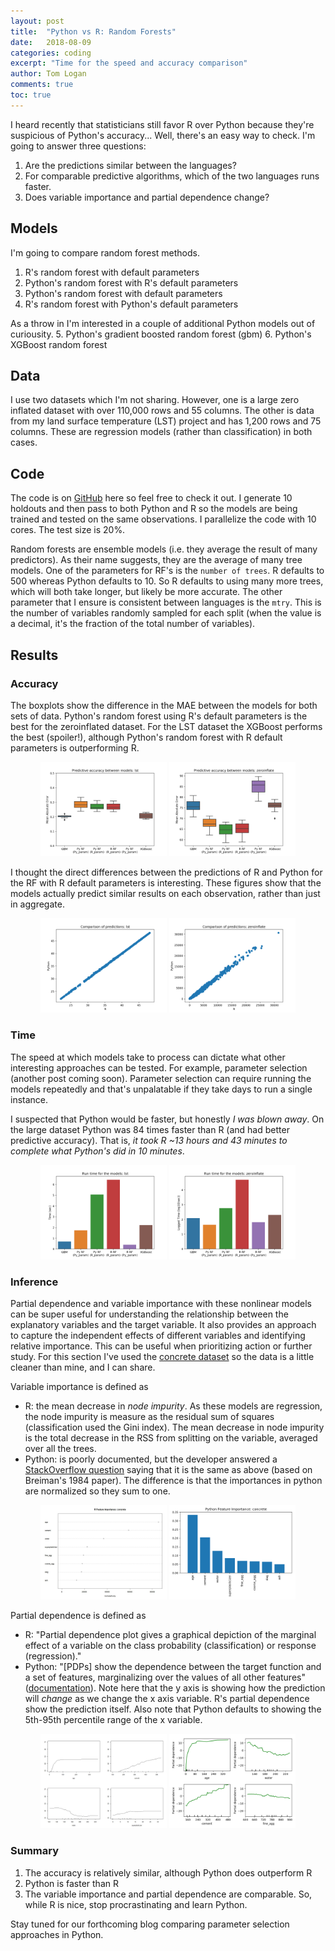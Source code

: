 ```yaml
---
layout: post
title:  "Python vs R: Random Forests"
date:   2018-08-09
categories: coding
excerpt: "Time for the speed and accuracy comparison"
author: Tom Logan
comments: true
toc: true
---
```


I heard recently that statisticians still favor R over Python because they're suspicious of Python's accuracy...
Well, there's an easy way to check.
I'm going to answer three questions:
1. Are the predictions similar between the languages?
2. For comparable predictive algorithms, which of the two languages runs faster.
3. Does variable importance and partial dependence change?

## Models
I'm going to compare random forest methods.
1. R's random forest with default parameters
2. Python's random forest with R's default parameters
3. Python's random forest with default parameters
4. R's random forest with Python's default parameters

As a throw in I'm interested in a couple of additional Python models out of curiousity.
5. Python's gradient boosted random forest (gbm)
6. Python's XGBoost random forest

## Data
I use two datasets which I'm not sharing. However, one is a large zero inflated dataset with over 110,000 rows and 55 columns.
The other is data from my land surface temperature (LST) project and has 1,200 rows and 75 columns.
These are regression models (rather than classification) in both cases.

## Code
The code is on [GitHub](https://github.com/tommlogan/python_v_r-rf) here so feel free to check it out.
I generate 10 holdouts and then pass to both Python and R so the models are being trained and tested on the same observations.
I parallelize the code with 10 cores.
The test size is 20%.

Random forests are ensemble models (i.e. they average the result of many predictors). As their name suggests, they are the average of many tree models. One of the parameters for RF's is the `number of trees`. R defaults to 500 whereas Python defaults to 10. So R defaults to using many more trees, which will both take longer, but likely be more accurate.
The other parameter that I ensure is consistent between languages is the `mtry`.
This is the number of variables randomly sampled for each split (when the value is a decimal, it's the fraction of the total number of variables).

## Results
### Accuracy
The boxplots show the difference in the MAE between the models for both sets of data. Python's random forest using R's default parameters is the best for the zeroinflated dataset.
For the LST dataset the XGBoost performs the best (spoiler!), although Python's random forest with R default parameters is outperforming R.

<p align="center">
  <img src = '/assets/blog/2018-08-02-RvPython/mae_lst.png' width="40%">
  <img src = '/assets/blog/2018-08-02-RvPython/mae_zeroinflate.png' width="40%">
</p>

I thought the direct differences between the predictions of R and Python for the RF with R default parameters is interesting. These figures show that the models actually predict similar results on each observation, rather than just in aggregate.

<p align="center">
  <img src = '/assets/blog/2018-08-02-RvPython/compare_RF_lst.png' width="40%">
  <img src = '/assets/blog/2018-08-02-RvPython/compare_RF_zeroinflate.png' width="40%">
</p>

### Time
The speed at which models take to process can dictate what other interesting approaches can be tested. For example, parameter selection (another post coming soon). Parameter selection can require running the models repeatedly and that's unpalatable if they take days to run a single instance.

I suspected that Python would be faster, but honestly *I was blown away*. On the large dataset Python was 84 times faster than R (and had better predictive accuracy). That is, *it took R ~13 hours and 43 minutes to complete what Python's did in 10 minutes*.


<p align="center">
  <img src = '/assets/blog/2018-08-02-RvPython/time_lst.png' width="40%">
  <img src = '/assets/blog/2018-08-02-RvPython/time_zeroinflate.png' width="40%">
</p>

### Inference
Partial dependence and variable importance with these nonlinear models can be super useful for understanding the relationship between the explanatory variables and the target variable. It also provides an approach to capture the independent effects of different variables and identifying relative importance. This can be useful when prioritizing action or further study.
For this section I've used the [concrete dataset](http://archive.ics.uci.edu/ml/datasets/Concrete+Compressive+Strength) so the data is a little cleaner than mine, and I can share.

Variable importance is defined as
* R: the mean decrease in *node impurity*. As these models are regression, the node impurity is measure as the residual sum of squares (classification used the Gini index). The mean decrease in node impurity is the total decrease in the RSS from splitting on the variable, averaged over all the trees.
* Python: is poorly documented, but the developer answered a [StackOverflow question](https://stackoverflow.com/questions/15810339/how-are-feature-importances-in-randomforestclassifier-determined) saying that it is the same as above (based on Breiman's 1984 paper). The difference is that the importances in python are normalized so they sum to one.

<p align="center">
  <img src = '/assets/blog/2018-08-02-RvPython/varimp_R_concrete.jpg' width="40%">
  <img src = '/assets/blog/2018-08-02-RvPython/varimp_py_concrete.png' width="40%">
</p>


Partial dependence is defined as
* R: "Partial dependence plot gives a graphical depiction of the marginal effect of a variable on the class probability (classification) or response (regression)."
* Python: "[PDPs] show the dependence between the target function and a set of features, marginalizing over the values of all other features" ([documentation](http://scikit-learn.org/stable/auto_examples/ensemble/plot_partial_dependence.html)). Note here that the y axis is showing how the prediction will *change* as we change the x axis variable. R's partial dependence show the prediction itself. Also note that Python defaults to showing the 5th-95th percentile range of the x variable.

<p align="center">
  <img src = '/assets/blog/2018-08-02-RvPython/pdp_R_concrete.jpg' width="40%">
  <img src = '/assets/blog/2018-08-02-RvPython/pdp_py_concrete.png' width="40%">
</p>

### Summary
1. The accuracy is relatively similar, although Python does outperform R
2. Python is faster than R
3. The variable importance and partial dependence are comparable.
So, while R is nice, stop procrastinating and learn Python.

Stay tuned for our forthcoming blog comparing parameter selection approaches in Python.
